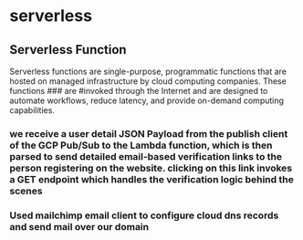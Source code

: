# serverless

## Serverless Function
Serverless functions are single-purpose, programmatic functions that are hosted on managed infrastructure by cloud computing companies. These functions ### are #invoked through the Internet and are designed to automate workflows, reduce latency, and provide on-demand computing capabilities.

### we receive a user detail JSON Payload from the publish client of the GCP Pub/Sub to the Lambda function, which is then parsed to send detailed email-based verification links to the person registering on the website. clicking on this link invokes a GET endpoint which handles the verification logic behind the scenes

### Used mailchimp email client to configure cloud dns records and send mail over our domain 
